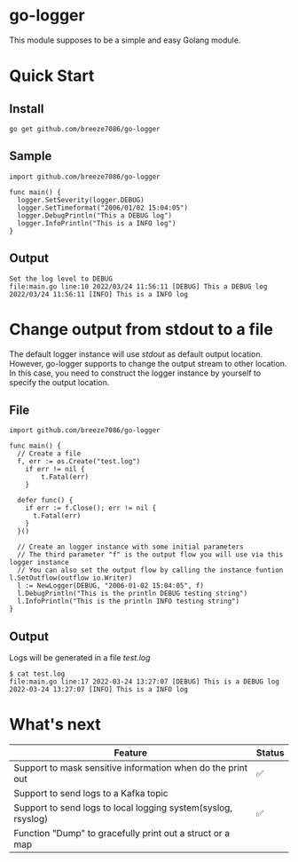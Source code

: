 # go-logger
This module supposes to be a simple and easy Golang module.

# Quick Start
## Install
~~~
go get github.com/breeze7086/go-logger
~~~
## Sample
~~~
import github.com/breeze7086/go-logger

func main() {
  logger.SetSeverity(logger.DEBUG)
  logger.SetTimeformat("2006/01/02 15:04:05")
  logger.DebugPrintln("This a DEBUG log")
  logger.InfoPrintln("This is a INFO log")
}
~~~
## Output
~~~
Set the log level to DEBUG
file:main.go line:10 2022/03/24 11:56:11 [DEBUG] This a DEBUG log
2022/03/24 11:56:11 [INFO] This is a INFO log
~~~

# Change output from stdout to a file
The default logger instance will use *stdout* as default output location.  
However, go-logger supports to change the output stream to other location.  
In this case, you need to construct the logger instance by yourself to specify the output location.  
## File
~~~
import github.com/breeze7086/go-logger

func main() {
  // Create a file
  f, err := os.Create("test.log")
	if err != nil {
		t.Fatal(err)
	}

  defer func() {
    if err := f.Close(); err != nil {
	  t.Fatal(err)
	}
  }()

  // Create an logger instance with some initial parameters
  // The third parameter "f" is the output flow you will use via this logger instance
  // You can also set the output flow by calling the instance funtion l.SetOutflow(outflow io.Writer)
  l := NewLogger(DEBUG, "2006-01-02 15:04:05", f)
  l.DebugPrintln("This is the println DEBUG testing string")
  l.InfoPrintln("This is the println INFO testing string")
}
~~~
## Output  
Logs will be generated in a file *test.log*
~~~
$ cat test.log
file:main.go line:17 2022-03-24 13:27:07 [DEBUG] This is a DEBUG log
2022-03-24 13:27:07 [INFO] This is a INFO log
~~~

# What's next
| Feature | Status |
| ------- |---|
| Support to mask sensitive information when do the print out | ✅ |
| Support to send logs to a Kafka topic |   |
| Support to send logs to local logging system(syslog, rsyslog) | ✅ |
| Function "Dump" to gracefully print out a struct or a map |   |
